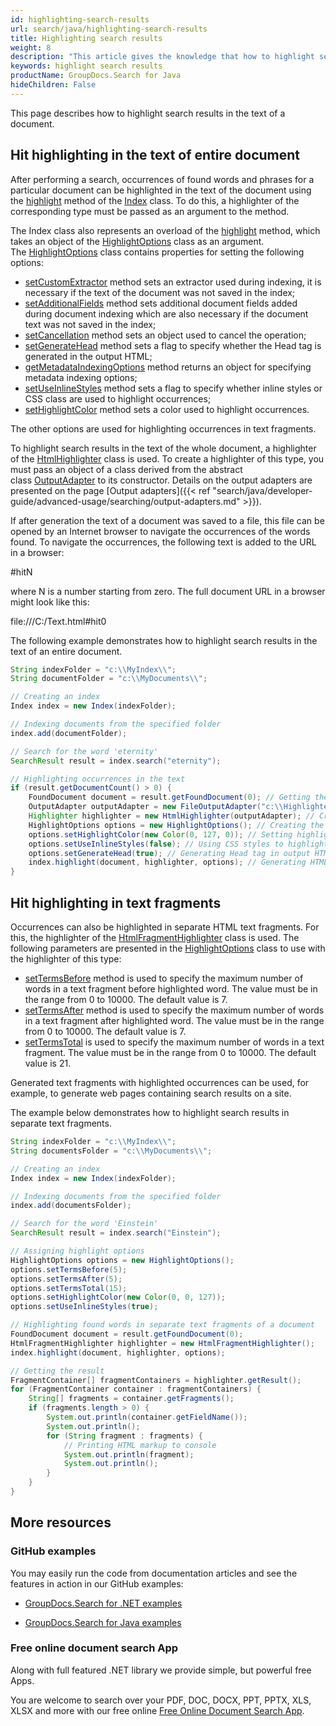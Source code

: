```yaml
---
id: highlighting-search-results
url: search/java/highlighting-search-results
title: Highlighting search results
weight: 8
description: "This article gives the knowledge that how to highlight search results in the text of a document using Java search API."
keywords: highlight search results
productName: GroupDocs.Search for Java
hideChildren: False
---
```

This page describes how to highlight search results in the text of a document.

## Hit highlighting in the text of entire document

After performing a search, occurrences of found words and phrases for a particular document can be highlighted in the text of the document using the [highlight](https://reference.groupdocs.com/search/java/com.groupdocs.search/Index#highlight(com.groupdocs.search.results.FoundDocument,%20com.groupdocs.search.highlighters.Highlighter)) method of the [Index](https://reference.groupdocs.com/search/java/com.groupdocs.search/Index) class. To do this, a highlighter of the corresponding type must be passed as an argument to the method.

The Index class also represents an overload of the [highlight](https://reference.groupdocs.com/search/java/com.groupdocs.search/Index#highlight(com.groupdocs.search.results.FoundDocument,%20com.groupdocs.search.highlighters.Highlighter)) method, which takes an object of the [HighlightOptions](https://reference.groupdocs.com/search/java/com.groupdocs.search.options/HighlightOptions) class as an argument. The [HighlightOptions](https://reference.groupdocs.com/search/java/com.groupdocs.search.options/HighlightOptions) class contains properties for setting the following options:

*   [setCustomExtractor](https://reference.groupdocs.com/search/java/com.groupdocs.search.options/TextOptions#setCustomExtractor(com.groupdocs.search.common.IFieldExtractor)) method sets an extractor used during indexing, it is necessary if the text of the document was not saved in the index;
*   [setAdditionalFields](https://reference.groupdocs.com/search/java/com.groupdocs.search.options/TextOptions#setAdditionalFields(com.groupdocs.search.common.DocumentField%5B%5D)) method sets additional document fields added during document indexing which are also necessary if the document text was not saved in the index;
*   [setCancellation](https://reference.groupdocs.com/search/java/com.groupdocs.search.options/TextOptions#setCancellation(com.groupdocs.search.common.Cancellation)) method sets an object used to cancel the operation;
*   [setGenerateHead](https://reference.groupdocs.com/search/java/com.groupdocs.search.options/TextOptions#setGenerateHead(boolean)) method sets a flag to specify whether the Head tag is generated in the output HTML;
*   [getMetadataIndexingOptions](https://reference.groupdocs.com/search/java/com.groupdocs.search.options/TextOptions#getMetadataIndexingOptions()) method returns an object for specifying metadata indexing options;
*   [setUseInlineStyles](https://reference.groupdocs.com/search/java/com.groupdocs.search.options/HighlightOptions#setUseInlineStyles(boolean)) method sets a flag to specify whether inline styles or CSS class are used to highlight occurrences;
*   [setHighlightColor](https://reference.groupdocs.com/search/java/com.groupdocs.search.options/HighlightOptions#setHighlightColor(com.groupdocs.search.options.Color)) method sets a color used to highlight occurrences.

The other options are used for highlighting occurrences in text fragments.

To highlight search results in the text of the whole document, a highlighter of the [HtmlHighlighter](https://reference.groupdocs.com/search/java/com.groupdocs.search.highlighters/HtmlHighlighter) class is used. To create a highlighter of this type, you must pass an object of a class derived from the abstract class [OutputAdapter](https://reference.groupdocs.com/search/java/com.groupdocs.search.common/OutputAdapter) to its constructor. Details on the output adapters are presented on the page [Output adapters]({{< ref "search/java/developer-guide/advanced-usage/searching/output-adapters.md" >}}).

If after generation the text of a document was saved to a file, this file can be opened by an Internet browser to navigate the occurrences of the words found. To navigate the occurrences, the following text is added to the URL in a browser:

#hitN

where N is a number starting from zero. The full document URL in a browser might look like this:

file:///C:/Text.html#hit0

The following example demonstrates how to highlight search results in the text of an entire document.



```java
String indexFolder = "c:\\MyIndex\\";
String documentFolder = "c:\\MyDocuments\\";

// Creating an index
Index index = new Index(indexFolder);

// Indexing documents from the specified folder
index.add(documentFolder);

// Search for the word 'eternity'
SearchResult result = index.search("eternity");

// Highlighting occurrences in the text
if (result.getDocumentCount() > 0) {
    FoundDocument document = result.getFoundDocument(0); // Getting the first found document
    OutputAdapter outputAdapter = new FileOutputAdapter("c:\\Highlighted.html"); // Creating an output adapter to a file
    Highlighter highlighter = new HtmlHighlighter(outputAdapter); // Creating the highlighter object
    HighlightOptions options = new HighlightOptions(); // Creating the highlight options
    options.setHighlightColor(new Color(0, 127, 0)); // Setting highlight color
    options.setUseInlineStyles(false); // Using CSS styles to highlight occurrences
    options.setGenerateHead(true); // Generating Head tag in output HTML
    index.highlight(document, highlighter, options); // Generating HTML formatted text with highlighted occurrences
}
```

## Hit highlighting in text fragments

Occurrences can also be highlighted in separate HTML text fragments. For this, the highlighter of the [HtmlFragmentHighlighter](https://reference.groupdocs.com/search/java/com.groupdocs.search.highlighters/HtmlFragmentHighlighter) class is used. The following parameters are presented in the [HighlightOptions](https://reference.groupdocs.com/search/java/com.groupdocs.search.options/HighlightOptions) class to use with the highlighter of this type:

*   [setTermsBefore](https://reference.groupdocs.com/search/java/com.groupdocs.search.options/HighlightOptions#setTermsBefore(int)) method is used to specify the maximum number of words in a text fragment before highlighted word. The value must be in the range from 0 to 10000. The default value is 7.
*   [setTermsAfter](https://reference.groupdocs.com/search/java/com.groupdocs.search.options/HighlightOptions#setTermsAfter(int)) method is used to specify the maximum number of words in a text fragment after highlighted word. The value must be in the range from 0 to 10000. The default value is 7.
*   [setTermsTotal](https://reference.groupdocs.com/search/java/com.groupdocs.search.options/HighlightOptions#setTermsTotal(int)) is used to specify the maximum number of words in a text fragment. The value must be in the range from 0 to 10000. The default value is 21.

Generated text fragments with highlighted occurrences can be used, for example, to generate web pages containing search results on a site.

The example below demonstrates how to highlight search results in separate text fragments.



```java
String indexFolder = "c:\\MyIndex\\";
String documentsFolder = "c:\\MyDocuments\\";

// Creating an index
Index index = new Index(indexFolder);

// Indexing documents from the specified folder
index.add(documentsFolder);

// Search for the word 'Einstein'
SearchResult result = index.search("Einstein");

// Assigning highlight options
HighlightOptions options = new HighlightOptions();
options.setTermsBefore(5);
options.setTermsAfter(5);
options.setTermsTotal(15);
options.setHighlightColor(new Color(0, 0, 127));
options.setUseInlineStyles(true);

// Highlighting found words in separate text fragments of a document
FoundDocument document = result.getFoundDocument(0);
HtmlFragmentHighlighter highlighter = new HtmlFragmentHighlighter();
index.highlight(document, highlighter, options);

// Getting the result
FragmentContainer[] fragmentContainers = highlighter.getResult();
for (FragmentContainer container : fragmentContainers) {
    String[] fragments = container.getFragments();
    if (fragments.length > 0) {
        System.out.println(container.getFieldName());
        System.out.println();
        for (String fragment : fragments) {
            // Printing HTML markup to console
            System.out.println(fragment);
            System.out.println();
        }
    }
}
```

## More resources

### GitHub examples

You may easily run the code from documentation articles and see the features in action in our GitHub examples:

*   [GroupDocs.Search for .NET examples](https://github.com/groupdocs-search/GroupDocs.Search-for-.NET)
    
*   [GroupDocs.Search for Java examples](https://github.com/groupdocs-search/GroupDocs.Search-for-Java)
    

### Free online document search App

Along with full featured .NET library we provide simple, but powerful free Apps.

You are welcome to search over your PDF, DOC, DOCX, PPT, PPTX, XLS, XLSX and more with our free online [Free Online Document Search App](https://products.groupdocs.app/search).
